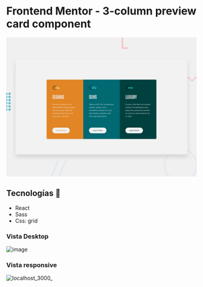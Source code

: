 # Frontend Mentor - 3-column preview card component

![Design preview for the 3-column preview card component coding challenge](./design/desktop-preview.jpg)

## Tecnologías 🚀

- React
- Sass
- Css: grid

### Vista Desktop

![image](https://user-images.githubusercontent.com/88061350/203871842-da0c1e8f-6cda-4ca0-9d5d-05e9c3cebc80.png)

### Vista responsive

![localhost_3000_](https://user-images.githubusercontent.com/88061350/203871901-68b9894b-c6bf-47a3-9f14-ce6b29fe562c.png)

